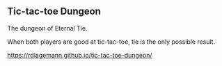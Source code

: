 ## Tic-tac-toe Dungeon  
The dungeon of Eternal Tie.  

When both players are good at tic-tac-toe, tie is the only possible result.  

https://rdlagemann.github.io/tic-tac-toe-dungeon/


